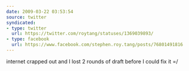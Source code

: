 ```yaml
---
date: 2009-03-22 03:53:54
source: twitter
syndicated:
- type: twitter
  url: https://twitter.com/roytang/statuses/1369039893/
- type: facebook
  url: https://www.facebook.com/stephen.roy.tang/posts/76801491816
---
```


internet crapped out and I lost 2 rounds of draft before I could fix it =/